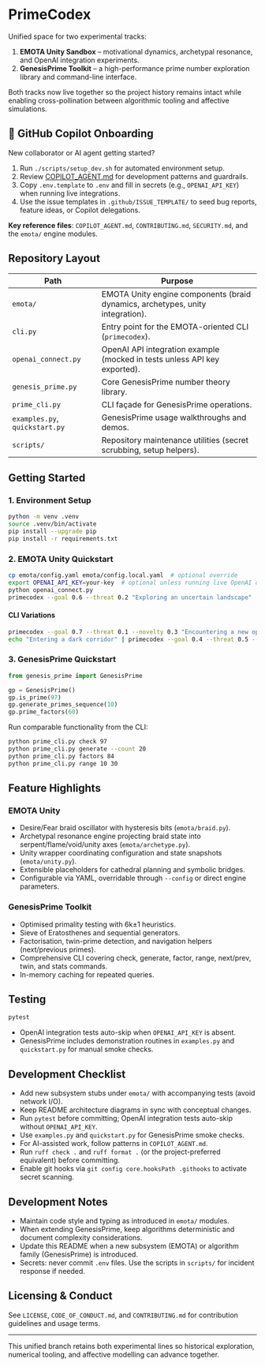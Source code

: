 # PrimeCodex

Unified space for two experimental tracks:

1. **EMOTA Unity Sandbox** – motivational dynamics, archetypal resonance, and OpenAI integration experiments.
2. **GenesisPrime Toolkit** – a high-performance prime number exploration library and command-line interface.

Both tracks now live together so the project history remains intact while enabling cross-pollination between algorithmic tooling and affective simulations.

## 🤖 GitHub Copilot Onboarding

New collaborator or AI agent getting started?

1. Run `./scripts/setup_dev.sh` for automated environment setup.
2. Review [COPILOT_AGENT.md](COPILOT_AGENT.md) for development patterns and guardrails.
3. Copy `.env.template` to `.env` and fill in secrets (e.g., `OPENAI_API_KEY`) when running live integrations.
4. Use the issue templates in `.github/ISSUE_TEMPLATE/` to seed bug reports, feature ideas, or Copilot delegations.

**Key reference files**: `COPILOT_AGENT.md`, `CONTRIBUTING.md`, `SECURITY.md`, and the `emota/` engine modules.

## Repository Layout

| Path | Purpose |
|------|---------|
| `emota/` | EMOTA Unity engine components (braid dynamics, archetypes, unity integration).
| `cli.py` | Entry point for the EMOTA-oriented CLI (`primecodex`).
| `openai_connect.py` | OpenAI API integration example (mocked in tests unless API key exported).
| `genesis_prime.py` | Core GenesisPrime number theory library.
| `prime_cli.py` | CLI façade for GenesisPrime operations.
| `examples.py`, `quickstart.py` | GenesisPrime usage walkthroughs and demos.
| `scripts/` | Repository maintenance utilities (secret scrubbing, setup helpers).

## Getting Started

### 1. Environment Setup

```bash
python -m venv .venv
source .venv/bin/activate
pip install --upgrade pip
pip install -r requirements.txt
```

### 2. EMOTA Unity Quickstart

```bash
cp emota/config.yaml emota/config.local.yaml  # optional override
export OPENAI_API_KEY=your-key  # optional unless running live OpenAI demo
python openai_connect.py
primecodex --goal 0.6 --threat 0.2 "Exploring an uncertain landscape"
```

#### CLI Variations

```bash
primecodex --goal 0.7 --threat 0.1 --novelty 0.3 "Encountering a new opportunity"
echo "Entering a dark corridor" | primecodex --goal 0.4 --threat 0.5 --pretty
```

### 3. GenesisPrime Quickstart

```python
from genesis_prime import GenesisPrime

gp = GenesisPrime()
gp.is_prime(97)
gp.generate_primes_sequence(10)
gp.prime_factors(60)
```

Run comparable functionality from the CLI:

```bash
python prime_cli.py check 97
python prime_cli.py generate --count 20
python prime_cli.py factors 84
python prime_cli.py range 10 30
```

## Feature Highlights

### EMOTA Unity

- Desire/Fear braid oscillator with hysteresis bits (`emota/braid.py`).
- Archetypal resonance engine projecting braid state into serpent/flame/void/unity axes (`emota/archetype.py`).
- Unity wrapper coordinating configuration and state snapshots (`emota/unity.py`).
- Extensible placeholders for cathedral planning and symbolic bridges.
- Configurable via YAML, overridable through `--config` or direct engine parameters.

### GenesisPrime Toolkit

- Optimised primality testing with 6k±1 heuristics.
- Sieve of Eratosthenes and sequential generators.
- Factorisation, twin-prime detection, and navigation helpers (next/previous primes).
- Comprehensive CLI covering check, generate, factor, range, next/prev, twin, and stats commands.
- In-memory caching for repeated queries.

## Testing

```bash
pytest
```

- OpenAI integration tests auto-skip when `OPENAI_API_KEY` is absent.
- GenesisPrime includes demonstration routines in `examples.py` and `quickstart.py` for manual smoke checks.

## Development Checklist

- Add new subsystem stubs under `emota/` with accompanying tests (avoid network I/O).
- Keep README architecture diagrams in sync with conceptual changes.
- Run `pytest` before committing; OpenAI integration tests auto-skip without `OPENAI_API_KEY`.
- Use `examples.py` and `quickstart.py` for GenesisPrime smoke checks.
- For AI-assisted work, follow patterns in `COPILOT_AGENT.md`.
- Run `ruff check .` and `ruff format .` (or the project-preferred equivalent) before committing.
- Enable git hooks via `git config core.hooksPath .githooks` to activate secret scanning.

## Development Notes

- Maintain code style and typing as introduced in `emota/` modules.
- When extending GenesisPrime, keep algorithms deterministic and document complexity considerations.
- Update this README when a new subsystem (EMOTA) or algorithm family (GenesisPrime) is introduced.
- Secrets: never commit `.env` files. Use the scripts in `scripts/` for incident response if needed.

## Licensing & Conduct

See `LICENSE`, `CODE_OF_CONDUCT.md`, and `CONTRIBUTING.md` for contribution guidelines and usage terms.

---

This unified branch retains both experimental lines so historical exploration, numerical tooling, and affective modelling can advance together.
